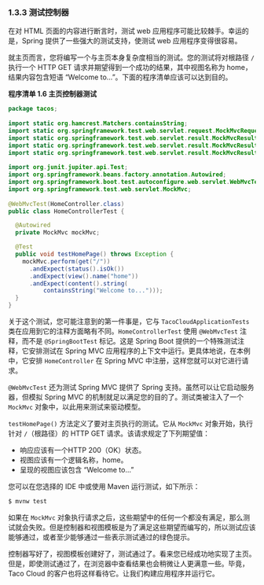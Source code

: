 ### 1.3.3 测试控制器

在对 HTML 页面的内容进行断言时，测试 web 应用程序可能比较棘手。幸运的是，Spring 提供了一些强大的测试支持，使测试 web 应用程序变得很容易。

就主页而言，您将编写一个与主页本身复杂度相当的测试。您的测试将对根路径 `/` 执行一个 HTTP GET 请求并期望得到一个成功的结果，其中视图名称为 home，结果内容包含短语 “Welcome to…”。下面的程序清单应该可以达到目的。

**程序清单 1.6 主页控制器测试**

```java
package tacos;
​
import static org.hamcrest.Matchers.containsString;
import static org.springframework.test.web.servlet.request.MockMvcRequestBuilders.get;
import static org.springframework.test.web.servlet.result.MockMvcResultMatchers.content;
import static org.springframework.test.web.servlet.result.MockMvcResultMatchers.status;
import static org.springframework.test.web.servlet.result.MockMvcResultMatchers.view;
​
import org.junit.jupiter.api.Test;
import org.springframework.beans.factory.annotation.Autowired;
import org.springframework.boot.test.autoconfigure.web.servlet.WebMvcTest;
import org.springframework.test.web.servlet.MockMvc;
​
@WebMvcTest(HomeController.class)
public class HomeControllerTest {

  @Autowired
  private MockMvc mockMvc;

  @Test
  public void testHomePage() throws Exception {
    mockMvc.perform(get("/"))
      .andExpect(status().isOk())
      .andExpect(view().name("home"))
      .andExpect(content().string(
          containsString("Welcome to...")));
  }
}
```

关于这个测试，您可能注意到的第一件事是，它与 `TacoCloudApplicationTests` 类在应用到它的注释方面略有不同。`HomeControllerTest` 使用 `@WebMvcTest` 注释，而不是 `@SpringBootTest` 标记。这是 Spring Boot 提供的一个特殊测试注释，它安排测试在 Spring MVC 应用程序的上下文中运行。更具体地说，在本例中，它安排 `HomeController` 在 Spring MVC 中注册，这样您就可以对它进行请求。

`@WebMvcTest` 还为测试 Spring MVC 提供了 Spring 支持。虽然可以让它启动服务器，但模拟 Spring MVC 的机制就足以满足您的目的了。测试类被注入了一个 `MockMvc` 对象中，以此用来测试来驱动模型。

`testHomePage()` 方法定义了要对主页执行的测试。它从 `MockMvc` 对象开始，执行针对 `/`（根路径）的 HTTP GET 请求。该请求规定了下列期望值：

* 响应应该有一个HTTP 200（OK）状态。
* 视图应该有一个逻辑名称，home。
* 呈现的视图应该包含 “Welcome to...”

您可以在您选择的 IDE 中或使用 Maven 运行测试，如下所示：

```bash
$ mvnw test
```

如果在 `MockMvc` 对象执行请求之后，这些期望中的任何一个都没有满足，那么测试就会失败。但是控制器和视图模板是为了满足这些期望而编写的，所以测试应该能够通过，或者至少能够通过一些表示测试通过的绿色提示。

控制器写好了，视图模板创建好了，测试通过了。看来您已经成功地实现了主页。但是，即使测试通过了，在浏览器中查看结果也会稍微让人更满意一些。毕竟，Taco Cloud 的客户也将这样看待它。让我们构建应用程序并运行它。

